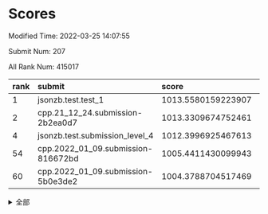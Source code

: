 # Scores

Modified Time: 2022-03-25 14:07:55

Submit Num: 207

All Rank Num: 415017

| rank |               submit               |       score        |       sigma        | pk_num |
| :--- | :--------------------------------- | :----------------- | :----------------- | :----- |
| 1    | jsonzb.test.test_1                 | 1013.5580159223907 | 0.8195842365121238 | 8021   |
| 2    | cpp.21_12_24.submission-2b2ea0d7   | 1013.3309674752461 | 0.8197554155661091 | 8021   |
| 4    | jsonzb.test.submission_level_4     | 1012.3996925467613 | 0.7969552743768757 | 8018   |
| 54   | cpp.2022_01_09.submission-816672bd | 1005.4411430099943 | 0.7148775043605651 | 8018   |
| 60   | cpp.2022_01_09.submission-5b0e3de2 | 1004.3788704517469 | 0.7284730058333211 | 8024   |


<details>
<summary>全部</summary>

| rank |                 submit                 |       score        |       sigma        | pk_num |
| :--- | :------------------------------------- | :----------------- | :----------------- | :----- |
| 1    | jsonzb.test.test_1                     | 1013.5580159223907 | 0.8195842365121238 | 8021   |
| 2    | cpp.21_12_24.submission-2b2ea0d7       | 1013.3309674752461 | 0.8197554155661091 | 8021   |
| 3    | gobigger.level_3.submission_level_3_30 | 1012.5296007753478 | 0.7787018697108279 | 8018   |
| 4    | jsonzb.test.submission_level_4         | 1012.3996925467613 | 0.7969552743768757 | 8018   |
| 5    | gobigger.level_3.submission_level_3_22 | 1011.2986118024419 | 0.7744674252299556 | 8014   |
| 6    | gobigger.level_3.submission_level_3_40 | 1010.8652127430844 | 0.7691221006748177 | 8016   |
| 7    | gobigger.level_3.submission_level_3_45 | 1010.8218100119943 | 0.7758127638536055 | 8013   |
| 8    | gobigger.level_3.submission_level_3_19 | 1010.6909670511421 | 0.7637598423521247 | 8019   |
| 9    | gobigger.level_3.submission_level_3_27 | 1010.5658189392647 | 0.7625021581343828 | 8018   |
| 10   | gobigger.level_3.submission_level_3_1  | 1010.5180419147226 | 0.7909115566963829 | 8018   |
| 11   | gobigger.level_3.submission_level_3_32 | 1010.4996060071761 | 0.7987212017516616 | 8021   |
| 12   | gobigger.level_3.submission_level_3_3  | 1010.4781128552586 | 0.7635774158239211 | 8015   |
| 13   | gobigger.level_3.submission_level_3_43 | 1010.4558134899866 | 0.7775155262494926 | 8020   |
| 14   | gobigger.level_3.submission_level_3_28 | 1010.4483633912743 | 0.7712183726692596 | 8025   |
| 15   | gobigger.level_3.submission_level_3_18 | 1010.3468327579421 | 0.7773342151971557 | 8014   |
| 16   | gobigger.level_3.submission_level_3_13 | 1010.2583078117908 | 0.7665173677680552 | 8020   |
| 17   | gobigger.level_3.submission_level_3_47 | 1010.2402413511909 | 0.7614096443920148 | 8023   |
| 18   | gobigger.level_3.submission_level_3_25 | 1010.1908247498232 | 0.7755038992798271 | 8016   |
| 19   | gobigger.level_3.submission_level_3_8  | 1010.1819628195456 | 0.7467994631091535 | 8023   |
| 20   | gobigger.level_3.submission_level_3_26 | 1010.1339659335177 | 0.7716443978776389 | 8020   |
| 21   | gobigger.level_3.submission_level_3_16 | 1010.07398505958   | 0.7864091226326472 | 8019   |
| 22   | gobigger.level_3.submission_level_3_49 | 1010.0374002624371 | 0.7643256827494348 | 8017   |
| 23   | gobigger.level_3.submission_level_3_23 | 1010.0363595812652 | 0.7665405214821548 | 8022   |
| 24   | gobigger.level_3.submission_level_3_36 | 1010.0331074638436 | 0.7481622768995363 | 8019   |
| 25   | gobigger.level_3.submission_level_3_11 | 1010.0326269883166 | 0.7545717985796891 | 8017   |
| 26   | gobigger.level_3.submission_level_3_39 | 1010.0089964616639 | 0.7674775277944275 | 8023   |
| 27   | gobigger.level_3.submission_level_3_21 | 1009.8762627815375 | 0.7515946677005995 | 8015   |
| 28   | gobigger.level_3.submission_level_3_6  | 1009.8692078706956 | 0.7448005804472055 | 8021   |
| 29   | gobigger.level_3.submission_level_3_5  | 1009.7937990722422 | 0.743117771922362  | 8023   |
| 30   | gobigger.level_3.submission_level_3_24 | 1009.662042297927  | 0.7534367531287295 | 8021   |
| 31   | gobigger.level_3.submission_level_3_48 | 1009.6597764325004 | 0.746611367192834  | 8020   |
| 32   | gobigger.level_3.submission_level_3_33 | 1009.545276684337  | 0.7758696587123308 | 8024   |
| 33   | gobigger.level_3.submission_level_3_14 | 1009.5369708397615 | 0.7433992017814409 | 8019   |
| 34   | gobigger.level_3.submission_level_3_42 | 1009.4944582525155 | 0.7517375236026503 | 8022   |
| 35   | gobigger.level_3.submission_level_3_44 | 1009.4712100219238 | 0.7426346017388928 | 8027   |
| 36   | gobigger.level_3.submission_level_3_7  | 1009.4600943099323 | 0.7631716510410229 | 8021   |
| 37   | gobigger.level_3.submission_level_3_34 | 1009.4489071824978 | 0.7532749800148046 | 8022   |
| 38   | gobigger.level_3.submission_level_3_41 | 1009.3828790575542 | 0.7466092663601781 | 8022   |
| 39   | gobigger.level_3.submission_level_3_15 | 1009.3269314801277 | 0.7549281079160918 | 8017   |
| 40   | gobigger.level_3.submission_level_3_10 | 1009.2976720644025 | 0.74176851883094   | 8019   |
| 41   | gobigger.level_3.submission_level_3_46 | 1009.2905901461309 | 0.747328326056182  | 8023   |
| 42   | gobigger.level_3.submission_level_3_2  | 1009.2844887438305 | 0.74984153634552   | 8018   |
| 43   | gobigger.level_3.submission_level_3_35 | 1009.2455749684176 | 0.7416811407229449 | 8021   |
| 44   | gobigger.level_3.submission_level_3_17 | 1009.2341320049953 | 0.7369437397156275 | 8016   |
| 45   | gobigger.level_3.submission_level_3_12 | 1009.2293976021415 | 0.7436813864872398 | 8022   |
| 46   | gobigger.level_3.submission_level_3_31 | 1009.2278049501132 | 0.7591459958118826 | 8021   |
| 47   | gobigger.level_3.submission_level_3_37 | 1008.9301299505652 | 0.76893897148911   | 8023   |
| 48   | gobigger.level_3.submission_level_3_29 | 1008.7572266869806 | 0.7531048856386366 | 8017   |
| 49   | gobigger.level_3.submission_level_3_4  | 1008.6749416477182 | 0.7415818902731386 | 8023   |
| 50   | gobigger.level_3.submission_level_3_9  | 1008.6622010635627 | 0.7433082956354637 | 8020   |
| 51   | gobigger.level_3.submission_level_3_20 | 1008.5693579251277 | 0.7404995853775876 | 8020   |
| 52   | gobigger.level_3.submission_level_3_38 | 1008.2677973717564 | 0.7359221636861617 | 8020   |
| 53   | gobigger.level_3.submission_level_3_0  | 1008.1406791384564 | 0.7332986761276252 | 8026   |
| 54   | cpp.2022_01_09.submission-816672bd     | 1005.4411430099943 | 0.7148775043605651 | 8018   |
| 55   | gobigger.level_1.submission_level_1_6  | 1004.9586308103931 | 0.7233887293147799 | 8021   |
| 56   | gobigger.level_1.submission_level_1_13 | 1004.7528656976343 | 0.7043911565398244 | 8018   |
| 57   | gobigger.level_1.submission_level_1_15 | 1004.7241287260935 | 0.7254532370831608 | 8022   |
| 58   | gobigger.level_1.submission_level_1_17 | 1004.4381905964307 | 0.7312866252448766 | 8022   |
| 59   | gobigger.level_1.submission_level_1_24 | 1004.4207318235011 | 0.7269833961737436 | 8018   |
| 60   | cpp.2022_01_09.submission-5b0e3de2     | 1004.3788704517469 | 0.7284730058333211 | 8024   |
| 61   | gobigger.level_1.submission_level_1_12 | 1004.2122743279315 | 0.7242640629580769 | 8019   |
| 62   | gobigger.level_1.submission_level_1_46 | 1004.0800304126557 | 0.7254571025880318 | 8023   |
| 63   | gobigger.level_1.submission_level_1_11 | 1004.0596242522115 | 0.7213788899870498 | 8020   |
| 64   | gobigger.level_1.submission_level_1_2  | 1004.0338494273363 | 0.7101061289998105 | 8024   |
| 65   | gobigger.level_1.submission_level_1_16 | 1003.9706201693028 | 0.7173714912877405 | 8020   |
| 66   | gobigger.level_1.submission_level_1_7  | 1003.9340511114309 | 0.7141654875201788 | 8019   |
| 67   | gobigger.level_1.submission_level_1_38 | 1003.8947690311638 | 0.7134336635437051 | 8019   |
| 68   | gobigger.level_1.submission_level_1_0  | 1003.7980556767999 | 0.7130847888930413 | 8021   |
| 69   | gobigger.level_1.submission_level_1_19 | 1003.7120054752079 | 0.712200856707791  | 8015   |
| 70   | gobigger.level_1.submission_level_1_14 | 1003.6843944524302 | 0.7159773165883605 | 8018   |
| 71   | gobigger.level_1.submission_level_1_31 | 1003.6492990154401 | 0.7206914076112153 | 8015   |
| 72   | gobigger.level_1.submission_level_1_10 | 1003.6384597485802 | 0.7126819169820322 | 8014   |
| 73   | gobigger.level_1.submission_level_1_34 | 1003.6184096323125 | 0.7108902369293812 | 8016   |
| 74   | gobigger.level_1.submission_level_1_45 | 1003.5474954143929 | 0.7130089216990577 | 8017   |
| 75   | gobigger.level_1.submission_level_1_37 | 1003.5199687806235 | 0.7055038876068735 | 8013   |
| 76   | gobigger.level_1.submission_level_1_9  | 1003.4880220639475 | 0.70874208721428   | 8017   |
| 77   | gobigger.level_1.submission_level_1_47 | 1003.3881315011785 | 0.716524982190988  | 8024   |
| 78   | gobigger.level_1.submission_level_1_21 | 1003.3655554463895 | 0.6994465536543599 | 8016   |
| 79   | gobigger.level_1.submission_level_1_42 | 1003.3499800797415 | 0.727529528087162  | 8022   |
| 80   | gobigger.level_1.submission_level_1_28 | 1003.317093896892  | 0.7149824979543978 | 8020   |
| 81   | gobigger.level_1.submission_level_1_49 | 1003.2113052377696 | 0.721703629006542  | 8020   |
| 82   | gobigger.level_1.submission_level_1_40 | 1003.1923771824839 | 0.7216043928579767 | 8023   |
| 83   | gobigger.level_1.submission_level_1_35 | 1003.1858686092052 | 0.7113985784588592 | 8018   |
| 84   | gobigger.level_1.submission_level_1_23 | 1003.1241936248923 | 0.7140879474199042 | 8016   |
| 85   | gobigger.level_1.submission_level_1_36 | 1003.0704128096714 | 0.7199711730915733 | 8025   |
| 86   | gobigger.level_1.submission_level_1_5  | 1003.0242721358669 | 0.7115070731513033 | 8022   |
| 87   | gobigger.level_1.submission_level_1_27 | 1003.0083093331347 | 0.702689055526565  | 8021   |
| 88   | gobigger.level_1.submission_level_1_26 | 1003.0003524142588 | 0.7161869562902292 | 8023   |
| 89   | gobigger.level_1.submission_level_1_4  | 1002.9838505312828 | 0.7091145210726687 | 8019   |
| 90   | gobigger.level_1.submission_level_1_20 | 1002.9397476782533 | 0.7191696895723841 | 8020   |
| 91   | gobigger.level_1.submission_level_1_29 | 1002.9325901581384 | 0.7082246326814847 | 8025   |
| 92   | gobigger.level_1.submission_level_1_3  | 1002.8916670079204 | 0.7083997768060407 | 8023   |
| 93   | gobigger.level_1.submission_level_1_30 | 1002.8693740610471 | 0.7183539330915264 | 8021   |
| 94   | gobigger.level_1.submission_level_1_25 | 1002.8487401203216 | 0.715464173487987  | 8018   |
| 95   | gobigger.level_1.submission_level_1_44 | 1002.8248200404091 | 0.7064854788481194 | 8020   |
| 96   | gobigger.level_1.submission_level_1_41 | 1002.8226611947057 | 0.7275999960090325 | 8017   |
| 97   | gobigger.level_1.submission_level_1_8  | 1002.8119752161194 | 0.7105033933864343 | 8024   |
| 98   | gobigger.level_1.submission_level_1_1  | 1002.7989127462416 | 0.7152304824502383 | 8021   |
| 99   | gobigger.level_1.submission_level_1_48 | 1002.6599980547259 | 0.7221517322147207 | 8020   |
| 100  | gobigger.level_1.submission_level_1_18 | 1002.6294785395029 | 0.7156210533986737 | 8014   |
| 101  | gobigger.level_1.submission_level_1_43 | 1002.5002532207801 | 0.7200899943579521 | 8020   |
| 102  | gobigger.level_1.submission_level_1_22 | 1002.4671769408916 | 0.7133380675953815 | 8018   |
| 103  | gobigger.level_1.submission_level_1_39 | 1002.4476213149698 | 0.7168260449891276 | 8024   |
| 104  | gobigger.level_1.submission_level_1_32 | 1002.3783754496959 | 0.7124536890443003 | 8023   |
| 105  | gobigger.level_1.submission_level_1_33 | 1001.9804883753058 | 0.7210220233801817 | 8017   |
| 106  | gobigger.random.submission_random_24   | 997.6043646546464  | 0.7190733241083932 | 8022   |
| 107  | gobigger.random.submission_random_14   | 997.1803920361592  | 0.7059313594610379 | 8020   |
| 108  | gobigger.random.submission_random_35   | 997.0227131999575  | 0.7092418661915293 | 8019   |
| 109  | gobigger.random.submission_random_31   | 996.8940727465044  | 0.7159778740305294 | 8024   |
| 110  | gobigger.random.submission_random_41   | 996.8002579254922  | 0.7029344235735604 | 8015   |
| 111  | gobigger.random.submission_random_29   | 996.7581841735835  | 0.7134030152234184 | 8019   |
| 112  | gobigger.random.submission_random_15   | 996.5864423873811  | 0.7052500726513729 | 8017   |
| 113  | gobigger.random.submission_random_27   | 996.566276143238   | 0.7082841423583872 | 8020   |
| 114  | gobigger.random.submission_random_43   | 996.5593340178018  | 0.7120818102554103 | 8020   |
| 115  | gobigger.random.submission_random_18   | 996.5394237468139  | 0.7016187320907709 | 8021   |
| 116  | gobigger.random.submission_random_2    | 996.4420137679738  | 0.7173179306151395 | 8018   |
| 117  | gobigger.random.submission_random_22   | 996.4028431005097  | 0.7041138394462637 | 8023   |
| 118  | gobigger.random.submission_random_47   | 996.3863843891914  | 0.7189062237947461 | 8017   |
| 119  | gobigger.random.submission_random_39   | 996.3494536769872  | 0.7280634310499317 | 8019   |
| 120  | gobigger.random.submission_random_42   | 996.3392197755925  | 0.7087328950122991 | 8015   |
| 121  | gobigger.random.submission_random_25   | 996.3094772635368  | 0.7137602153176862 | 8021   |
| 122  | gobigger.random.submission_random_5    | 996.2916421574799  | 0.7010149405099035 | 8018   |
| 123  | gobigger.random.submission_random_4    | 996.2813820890261  | 0.7078637303407728 | 8020   |
| 124  | gobigger.random.submission_random_30   | 996.1446686805492  | 0.7048560296715342 | 8019   |
| 125  | gobigger.random.submission_random_20   | 996.0509902620095  | 0.7221317530322143 | 8023   |
| 126  | gobigger.random.submission_random_46   | 996.0462264319867  | 0.7133101360684155 | 8023   |
| 127  | gobigger.random.submission_random_13   | 996.014993088329   | 0.7183898058343438 | 8017   |
| 128  | gobigger.level_2.submission_level_2_32 | 995.9390174330649  | 0.720170397646505  | 8017   |
| 129  | gobigger.random.submission_random_38   | 995.8912524769912  | 0.7094086187502007 | 8019   |
| 130  | gobigger.random.submission_random_45   | 995.881498948196   | 0.701815790270925  | 8018   |
| 131  | gobigger.random.submission_random_8    | 995.8752468876214  | 0.7232982668225416 | 8019   |
| 132  | gobigger.random.submission_random_49   | 995.8746672233582  | 0.7038987748867344 | 8016   |
| 133  | gobigger.random.submission_random_16   | 995.8641102038831  | 0.7153858080797084 | 8024   |
| 134  | gobigger.random.submission_random_26   | 995.8640647256808  | 0.7099019861676362 | 8019   |
| 135  | gobigger.random.submission_random_28   | 995.8258707028174  | 0.7151464951753358 | 8016   |
| 136  | gobigger.random.submission_random_48   | 995.8251065624962  | 0.7028427057431922 | 8019   |
| 137  | gobigger.random.submission_random_21   | 995.6920448379501  | 0.7144101838833677 | 8016   |
| 138  | gobigger.random.submission_random_12   | 995.6836246228057  | 0.7259567191320465 | 8016   |
| 139  | gobigger.random.submission_random_23   | 995.6595575832795  | 0.7331179369649611 | 8021   |
| 140  | gobigger.random.submission_random_17   | 995.6406862902611  | 0.7054068160695975 | 8021   |
| 141  | gobigger.random.submission_random_40   | 995.6012717091373  | 0.7001248785922796 | 8026   |
| 142  | gobigger.random.submission_random_10   | 995.5792254201426  | 0.722851723203086  | 8016   |
| 143  | gobigger.random.submission_random_33   | 995.5000374342154  | 0.7167046902118817 | 8016   |
| 144  | gobigger.random.submission_random_3    | 995.4847136999706  | 0.7130493905442673 | 8021   |
| 145  | gobigger.random.submission_random_7    | 995.3554201301689  | 0.7219820266769774 | 8023   |
| 146  | gobigger.random.submission_random_32   | 995.3319715864731  | 0.7321276574419268 | 8015   |
| 147  | gobigger.random.submission_random_11   | 995.3256322969669  | 0.71431089325334   | 8022   |
| 148  | gobigger.random.submission_random_1    | 995.2397442262429  | 0.7234020767964344 | 8018   |
| 149  | gobigger.random.submission_random_19   | 995.2137298552509  | 0.7193226586522985 | 8018   |
| 150  | gobigger.random.submission_random_37   | 995.0775125327204  | 0.6921566872885028 | 8014   |
| 151  | gobigger.random.submission_random_44   | 995.0230255536185  | 0.7143734147478688 | 8020   |
| 152  | gobigger.random.submission_random_9    | 994.7625886529926  | 0.713534985801683  | 8022   |
| 153  | gobigger.random.submission_random_36   | 994.5531353117443  | 0.7230131170171668 | 8018   |
| 154  | gobigger.random.submission_random_6    | 994.4562745913506  | 0.7315530405197829 | 8018   |
| 155  | gobigger.random.submission_random_0    | 994.4428867298169  | 0.7287014503998809 | 8017   |
| 156  | gobigger.random.submission_random_34   | 994.4233590156098  | 0.7143926601124473 | 8020   |
| 157  | gobigger.level_2.submission_level_2_4  | 994.2076614186808  | 0.7292749443380606 | 8024   |
| 158  | gobigger.level_2.submission_level_2_48 | 993.91950223925    | 0.7359304438460086 | 8020   |
| 159  | gobigger.level_2.submission_level_2_21 | 993.896764304371   | 0.735548924332277  | 8019   |
| 160  | gobigger.level_2.submission_level_2_6  | 993.7812560637067  | 0.7338090029426403 | 8023   |
| 161  | gobigger.level_2.submission_level_2_42 | 993.6962105701306  | 0.7371124845532707 | 8018   |
| 162  | gobigger.level_2.submission_level_2_46 | 993.6737804310362  | 0.7365632505623184 | 8020   |
| 163  | gobigger.level_2.submission_level_2_38 | 993.644209314793   | 0.7442043275979949 | 8020   |
| 164  | gobigger.level_2.submission_level_2_3  | 993.3474969648892  | 0.7293290792455478 | 8018   |
| 165  | gobigger.level_2.submission_level_2_10 | 993.1737918567982  | 0.7376438884800823 | 8023   |
| 166  | gobigger.level_2.submission_level_2_0  | 992.8578640277592  | 0.7451938212198428 | 8020   |
| 167  | gobigger.level_2.submission_level_2_20 | 992.7405928992376  | 0.7373880277483006 | 8019   |
| 168  | gobigger.level_2.submission_level_2_31 | 992.7104935079906  | 0.7633701495291169 | 8023   |
| 169  | gobigger.level_2.submission_level_2_45 | 992.7015686614352  | 0.7237822169339843 | 8021   |
| 170  | gobigger.level_2.submission_level_2_47 | 992.6904910309396  | 0.7431550185199571 | 8017   |
| 171  | gobigger.level_2.submission_level_2_36 | 992.6272769209836  | 0.7491403692429881 | 8012   |
| 172  | gobigger.level_2.submission_level_2_37 | 992.6270537338166  | 0.733188011305068  | 8017   |
| 173  | gobigger.level_2.submission_level_2_26 | 992.4843319394125  | 0.7352221514520708 | 8022   |
| 174  | gobigger.level_2.submission_level_2_15 | 992.4720382181918  | 0.7438295225032977 | 8016   |
| 175  | gobigger.level_2.submission_level_2_34 | 992.4555437258733  | 0.7360825473099619 | 8015   |
| 176  | gobigger.level_2.submission_level_2_39 | 992.3350963199539  | 0.7379385389689714 | 8015   |
| 177  | gobigger.level_2.submission_level_2_8  | 992.3093370793945  | 0.7554625010016459 | 8023   |
| 178  | gobigger.level_2.submission_level_2_16 | 992.2769487369916  | 0.7450768697981356 | 8020   |
| 179  | gobigger.level_2.submission_level_2_2  | 992.2675298059088  | 0.7440521148156355 | 8014   |
| 180  | gobigger.level_2.submission_level_2_22 | 992.266786778705   | 0.7356430632840542 | 8026   |
| 181  | gobigger.level_2.submission_level_2_19 | 992.2578213976532  | 0.7359988852929605 | 8018   |
| 182  | gobigger.level_2.submission_level_2_5  | 992.2520692364013  | 0.7406332086313914 | 8020   |
| 183  | gobigger.level_2.submission_level_2_11 | 992.2322505891108  | 0.7428964345391179 | 8018   |
| 184  | gobigger.level_2.submission_level_2_1  | 992.2310222070843  | 0.7536011821837607 | 8016   |
| 185  | gobigger.level_2.submission_level_2_28 | 992.1758193922117  | 0.7323742926030142 | 8017   |
| 186  | gobigger.level_2.submission_level_2_40 | 992.1589691515934  | 0.7525208328936137 | 8019   |
| 187  | gobigger.level_2.submission_level_2_49 | 992.1278711456324  | 0.7490993846176947 | 8020   |
| 188  | gobigger.level_2.submission_level_2_23 | 992.0172559639702  | 0.7446223086169559 | 8019   |
| 189  | gobigger.level_2.submission_level_2_13 | 992.0060019082572  | 0.7467413553136977 | 8019   |
| 190  | gobigger.level_2.submission_level_2_27 | 991.8187862345892  | 0.7470095048328307 | 8020   |
| 191  | gobigger.level_2.submission_level_2_29 | 991.8070067451722  | 0.7659893755274371 | 8021   |
| 192  | gobigger.level_2.submission_level_2_18 | 991.7638123735508  | 0.7504955922164768 | 8019   |
| 193  | gobigger.level_2.submission_level_2_12 | 991.7047188253068  | 0.7505191046058347 | 8026   |
| 194  | gobigger.level_2.submission_level_2_14 | 991.6640849969359  | 0.7657501516112454 | 8019   |
| 195  | gobigger.level_2.submission_level_2_7  | 991.5778386036784  | 0.7648855785921823 | 8020   |
| 196  | gobigger.level_2.submission_level_2_41 | 991.4951497664401  | 0.7437687429490976 | 8019   |
| 197  | gobigger.level_2.submission_level_2_24 | 991.4211048371144  | 0.7507010675288244 | 8023   |
| 198  | gobigger.level_2.submission_level_2_44 | 991.3057733533996  | 0.7663683139024813 | 8019   |
| 199  | gobigger.level_2.submission_level_2_17 | 991.2102546661446  | 0.7679064713717262 | 8026   |
| 200  | gobigger.level_2.submission_level_2_9  | 991.2020307859559  | 0.7431737364283634 | 8024   |
| 201  | gobigger.level_2.submission_level_2_35 | 990.9969877139484  | 0.7517786110811593 | 8024   |
| 202  | gobigger.level_2.submission_level_2_33 | 990.932254198406   | 0.7588274645749977 | 8020   |
| 203  | gobigger.level_2.submission_level_2_43 | 990.8633064725866  | 0.7711675080212018 | 8018   |
| 204  | gobigger.level_2.submission_level_2_30 | 990.7175069547657  | 0.7480029107542454 | 8021   |
| 205  | gobigger.level_2.submission_level_2_25 | 989.5791027186798  | 0.7611259926067304 | 8024   |
| 206  | gobigger.none.submission_none_0        | 978.515745542277   | 1.2158164939608376 | 8023   |
| 207  | gobigger.none.submission_none_1        | 976.286310890755   | 1.461996684282665  | 8019   |

</details>